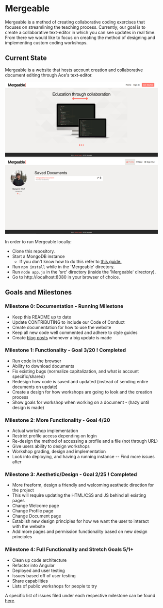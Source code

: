 # Mergeable

Mergeable is a method of creating collaborative coding exercises that focuses on streamlining the teaching process.
Currently, our goal is to create a collaborative text-editor in which you can see updates in real time.
From there we would like to focus on creating the method of designing and implementing custom coding workshops.

## Current State

Mergeable is a website that hosts account creation and collaborative document editing through Ace's text-editor.

![Mergeable Homepage](src/assets/images/index.png)
![Mergeable Accounts](src/assets/images/account.png)

In order to run Mergeable locally:

  * Clone this repository.
  * Start a MongoDB instance
    * If you don't know how to do this refer to [this guide.](https://docs.mongodb.com/manual/tutorial/install-mongodb-on-windows/#run-mongodb-community-edition)
  * Run ```npm install``` while in the 'Mergeable' directory.
  * Run ```node app.js``` in the 'src' directory (inside the 'Mergeable' directory).
  * Go to http://localhost:8080 in your browser of choice.


## Goals and Milestones

### Milestone 0: Documentation - Running Milestone
* Keep this README up to date
* Update CONTRIBUTING to include our Code of Conduct
* Create documentation for how to use the website
* Keep all new code well commented and adhere to style guides
* Create [blog posts](https://rcos.io/projects/ben-wolf/mergeable/blog) whenever a big update is made

### Milestone 1: Functionality - Goal 3/20 ! Completed
* Run code in the browser
* Ability to download documents
* Fix existing bugs (normalize capitalization, and what is account specific/shared)
* Redesign how code is saved and updated (instead of sending entire documents on update)
* Create a design for how workshops are going to look and the creation process
* Show goals for workshop when working on a document - (hazy until design is made)

### Milestone 2: More Functionality - Goal 4/20
* Actual workshop implementation
* Restrict profile access depending on login
* Re-design the method of accessing a profile and a file (not through URL)
* Give users ability to design workshops
* Workshop grading, design and implementation
* Look into deploying, and having a running instance -- Find more issues after

### Milestone 3: Aesthetic/Design - Goal 2/25 ! Completed
* More freeform, design a friendly and welcoming aesthetic direction for the project
* This will require updating the HTML/CSS and JS behind all existing pages
* Change Welcome page
* Change Profile page
* Change Document page
* Establish new design principles for how we want the user to interact with the website
* Add more pages and permission functionality based on new design principles

### Milestone 4: Full Functionality and Stretch Goals 5/1+
* Clean up code architecture
* Refactor into Angular
* Deployed and user testing
* Issues based off of user testing
* Share capabilities
* Lists of public workshops for people to try


A specific list of issues filed under each respective milestone can be found [here](http://github.com/ben-wolf/mergeable/issues).
